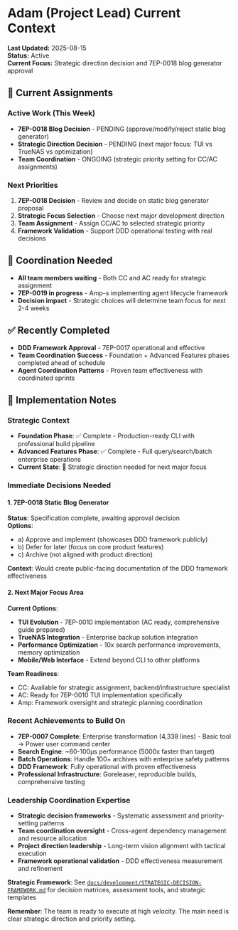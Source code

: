 # Adam (Project Lead) Current Context

**Last Updated:** 2025-08-15  
**Status:** Active  
**Current Focus:** Strategic direction decision and 7EP-0018 blog generator approval

## 🎯 Current Assignments

### Active Work (This Week)
- **7EP-0018 Blog Decision** - PENDING (approve/modify/reject static blog generator)
- **Strategic Direction Decision** - PENDING (next major focus: TUI vs TrueNAS vs optimization)
- **Team Coordination** - ONGOING (strategic priority setting for CC/AC assignments)

### Next Priorities
1. **7EP-0018 Decision** - Review and decide on static blog generator proposal
2. **Strategic Focus Selection** - Choose next major development direction
3. **Team Assignment** - Assign CC/AC to selected strategic priority
4. **Framework Validation** - Support DDD operational testing with real decisions

## 🔗 Coordination Needed
- **All team members waiting** - Both CC and AC ready for strategic assignment
- **7EP-0019 in progress** - Amp-s implementing agent lifecycle framework
- **Decision impact** - Strategic choices will determine team focus for next 2-4 weeks

## ✅ Recently Completed  
- **DDD Framework Approval** - 7EP-0017 operational and effective
- **Team Coordination Success** - Foundation + Advanced Features phases completed ahead of schedule
- **Agent Coordination Patterns** - Proven team effectiveness with coordinated sprints

## 📝 Implementation Notes

### Strategic Context
- **Foundation Phase**: ✅ Complete - Production-ready CLI with professional build pipeline
- **Advanced Features Phase**: ✅ Complete - Full query/search/batch enterprise operations  
- **Current State**: 🎯 Strategic direction needed for next major focus

### Immediate Decisions Needed

#### 1. 7EP-0018 Static Blog Generator
**Status**: Specification complete, awaiting approval decision  
**Options**: 
- a) Approve and implement (showcases DDD framework publicly)
- b) Defer for later (focus on core product features)
- c) Archive (not aligned with product direction)

**Context**: Would create public-facing documentation of the DDD framework effectiveness

#### 2. Next Major Focus Area  
**Current Options**:
- **TUI Evolution** - 7EP-0010 implementation (AC ready, comprehensive guide prepared)
- **TrueNAS Integration** - Enterprise backup solution integration
- **Performance Optimization** - 10x search performance improvements, memory optimization
- **Mobile/Web Interface** - Extend beyond CLI to other platforms

**Team Readiness**:
- CC: Available for strategic assignment, backend/infrastructure specialist
- AC: Ready for 7EP-0010 TUI implementation specifically  
- Amp: Framework oversight and strategic planning coordination

### Recent Achievements to Build On
- **7EP-0007 Complete**: Enterprise transformation (4,338 lines) - Basic tool → Power user command center
- **Search Engine**: ~60-100µs performance (5000x faster than target)
- **Batch Operations**: Handle 100+ archives with enterprise safety patterns
- **DDD Framework**: Fully operational with proven effectiveness
- **Professional Infrastructure**: Goreleaser, reproducible builds, comprehensive testing

### Leadership Coordination Expertise
- **Strategic decision frameworks** - Systematic assessment and priority-setting patterns
- **Team coordination oversight** - Cross-agent dependency management and resource allocation
- **Project direction leadership** - Long-term vision alignment with tactical execution
- **Framework operational validation** - DDD effectiveness measurement and refinement

**Strategic Framework**: See [`docs/development/STRATEGIC-DECISION-FRAMEWORK.md`](../STRATEGIC-DECISION-FRAMEWORK.md) for decision matrices, assessment tools, and strategic templates

**Remember**: The team is ready to execute at high velocity. The main need is clear strategic direction and priority setting.